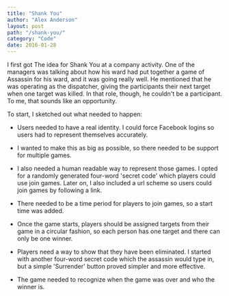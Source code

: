 ```yaml
---
title: "Shank You"
author: "Alex Anderson"
layout: post
path: "/shank-you/"
category: "Code"
date: 2016-01-28
---
```


I first got The idea for Shank You at a company activity. One of the managers was talking about how his ward had put together a game of Assassin for his ward, and it was going really well. He mentioned that he was operating as the dispatcher, giving the participants their next target when one target was killed. In that role, though, he couldn't be a participant. To me, that sounds like an opportunity.

To start, I sketched out what needed to happen:

- Users needed to have a real identity. I could force Facebook logins so users had to represent themselves accurately.

- I wanted to make this as big as possible, so there needed to be support for multiple games.

- I also needed a human readable way to represent those games. I opted for a randomly generated four-word 'secret code' which players could use join games. Later on, I also included a url scheme so users could join games by following a link.

- There needed to be a time period for players to join games, so a start time was added.

- Once the game starts, players should be assigned targets from their game in a circular fashion, so each person has one target and there can only be one winner.

- Players need a way to show that they have been eliminated. I started with another four-word secret code which the assassin would type in, but a simple 'Surrender' button proved simpler and more effective.

- The game needed to recognize when the game was over and who the winner is.
